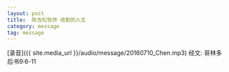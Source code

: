 ```yaml
---
layout: post
title:  陈吉松牧师 收割的人生
category: message
tag: message
---
```


[录音]({{ site.media_url }}/audio/message/20160710_Chen.mp3)
经文: 哥林多后书9:6-11
